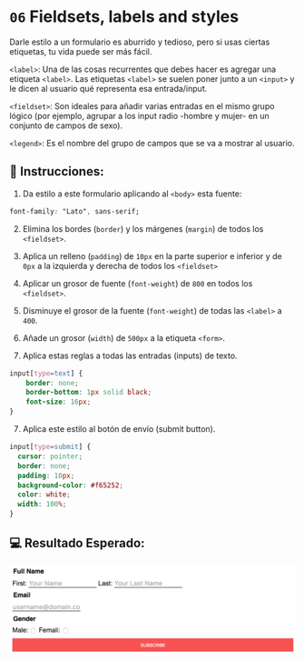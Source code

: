 # `06` Fieldsets, labels and styles

Darle estilo a un formulario es aburrido y tedioso, pero si usas ciertas etiquetas, tu vida puede ser más fácil. 

`<label>`: Una de las cosas recurrentes que debes hacer es agregar una etiqueta `<label>`. Las etiquetas `<label>` se suelen poner junto a un `<input>` y le dicen al usuario qué representa esa entrada/input.

`<fieldset>`: Son ideales para añadir varias entradas en el mismo grupo lógico (por ejemplo, agrupar a los input radio -hombre y mujer- en un conjunto de campos de sexo).

`<legend>`: Es el nombre del grupo de campos que se va a mostrar al usuario.

## 📝 Instrucciones:

1. Da estilo a este formulario aplicando al `<body>` esta fuente:

```css
font-family: "Lato", sans-serif;
```

2. Elimina los bordes (`border`) y los márgenes (`margin`) de todos los `<fieldset>`. 

2. Aplica un relleno (`padding`) de `10px` en la parte superior e inferior y de `0px` a la izquierda y derecha de todos los `<fieldset>`

4. Aplicar un grosor de fuente (`font-weight`) de `800` en todos los `<fieldset>`.

5. Disminuye el grosor de la fuente (`font-weight`) de todas las `<label>` a `400`.

6. Añade un grosor (`width`) de `500px` a la etiqueta `<form>`.

7. Aplica estas reglas a todas las entradas (inputs) de texto.

```css
input[type=text] {
	border: none;
	border-bottom: 1px solid black;
	font-size: 16px;
}
```

7. Aplica este estilo al botón de envío (submit button).

```css
input[type=submit] {
  cursor: pointer;
  border: none;
  padding: 10px;
  background-color: #f65252;
  color: white;
  width: 100%;
}
```

## 💻 Resultado Esperado:

![06-fieldsets-labels-and-styles](../../.learn/assets/NGmLdal.png?raw=true)
